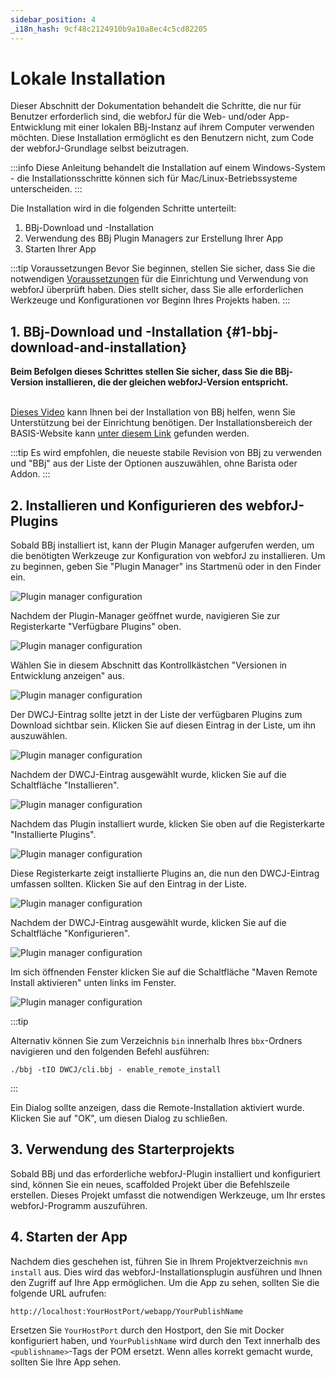 ```yaml
---
sidebar_position: 4
_i18n_hash: 9cf48c2124910b9a10a8ec4c5cd82205
---
```

# Lokale Installation

Dieser Abschnitt der Dokumentation behandelt die Schritte, die nur für Benutzer erforderlich sind, die webforJ für die Web- und/oder App-Entwicklung mit einer lokalen BBj-Instanz auf ihrem Computer verwenden möchten. Diese Installation ermöglicht es den Benutzern nicht, zum Code der webforJ-Grundlage selbst beizutragen.
<br/>

:::info
Diese Anleitung behandelt die Installation auf einem Windows-System - die Installationsschritte können sich für Mac/Linux-Betriebssysteme unterscheiden.
:::
<br/>

Die Installation wird in die folgenden Schritte unterteilt:


1. BBj-Download und -Installation
2. Verwendung des BBj Plugin Managers zur Erstellung Ihrer App
3. Starten Ihrer App


:::tip Voraussetzungen
Bevor Sie beginnen, stellen Sie sicher, dass Sie die notwendigen [Voraussetzungen](../../introduction/prerequisites) für die Einrichtung und Verwendung von webforJ überprüft haben. Dies stellt sicher, dass Sie alle erforderlichen Werkzeuge und Konfigurationen vor Beginn Ihres Projekts haben.
:::


## 1. BBj-Download und -Installation {#1-bbj-download-and-installation}

<b>Beim Befolgen dieses Schrittes stellen Sie sicher, dass Sie die BBj-Version installieren, die der gleichen webforJ-Version entspricht. </b><br/><br/>

[Dieses Video](https://www.youtube.com/watch?v=Ovk8kznQfGs&ab_channel=BBxCluesbyBASISEurope) kann Ihnen bei der Installation von BBj helfen, wenn Sie Unterstützung bei der Einrichtung benötigen. Der Installationsbereich der BASIS-Website kann [unter diesem Link](https://basis.cloud/download-product) gefunden werden.

:::tip
Es wird empfohlen, die neueste stabile Revision von BBj zu verwenden und "BBj" aus der Liste der Optionen auszuwählen, ohne Barista oder Addon.
:::

<a name='section3'></a>

## 2. Installieren und Konfigurieren des webforJ-Plugins

Sobald BBj installiert ist, kann der Plugin Manager aufgerufen werden, um die benötigten Werkzeuge zur Konfiguration von webforJ zu installieren. Um zu beginnen, geben Sie "Plugin Manager" ins Startmenü oder in den Finder ein. 

![Plugin manager configuration](/img/bbj-installation/local/Step_1l.png#rounded-border)

Nachdem der Plugin-Manager geöffnet wurde, navigieren Sie zur Registerkarte "Verfügbare Plugins" oben.

![Plugin manager configuration](/img/bbj-installation/local/Step_2l.png#rounded-border)

Wählen Sie in diesem Abschnitt das Kontrollkästchen "Versionen in Entwicklung anzeigen" aus.

![Plugin manager configuration](/img/bbj-installation/local/Step_3l.png#rounded-border)

Der DWCJ-Eintrag sollte jetzt in der Liste der verfügbaren Plugins zum Download sichtbar sein. Klicken Sie auf diesen Eintrag in der Liste, um ihn auszuwählen.

![Plugin manager configuration](/img/bbj-installation/local/Step_4l.png#rounded-border)

Nachdem der DWCJ-Eintrag ausgewählt wurde, klicken Sie auf die Schaltfläche "Installieren".

![Plugin manager configuration](/img/bbj-installation/local/Step_5l.png#rounded-border)

Nachdem das Plugin installiert wurde, klicken Sie oben auf die Registerkarte "Installierte Plugins".

![Plugin manager configuration](/img/bbj-installation/local/Step_6l.png#rounded-border)

Diese Registerkarte zeigt installierte Plugins an, die nun den DWCJ-Eintrag umfassen sollten. Klicken Sie auf den Eintrag in der Liste.

![Plugin manager configuration](/img/bbj-installation/local/Step_7l.png#rounded-border)

Nachdem der DWCJ-Eintrag ausgewählt wurde, klicken Sie auf die Schaltfläche "Konfigurieren".

![Plugin manager configuration](/img/bbj-installation/local/Step_8l.png#rounded-border)

Im sich öffnenden Fenster klicken Sie auf die Schaltfläche "Maven Remote Install aktivieren" unten links im Fenster.

![Plugin manager configuration](/img/bbj-installation/local/Step_9l.png#rounded-border)

:::tip 

Alternativ können Sie zum Verzeichnis `bin` innerhalb Ihres `bbx`-Ordners navigieren und den folgenden Befehl ausführen:

```bbj
./bbj -tIO DWCJ/cli.bbj - enable_remote_install
```
:::

Ein Dialog sollte anzeigen, dass die Remote-Installation aktiviert wurde. Klicken Sie auf "OK", um diesen Dialog zu schließen.

## 3. Verwendung des Starterprojekts
Sobald BBj und das erforderliche webforJ-Plugin installiert und konfiguriert sind, können Sie ein neues, scaffolded Projekt über die Befehlszeile erstellen. Dieses Projekt umfasst die notwendigen Werkzeuge, um Ihr erstes webforJ-Programm auszuführen.

<ComponentArchetype
project="bbj-hello-world"
/>

## 4. Starten der App

Nachdem dies geschehen ist, führen Sie in Ihrem Projektverzeichnis `mvn install` aus. Dies wird das webforJ-Installationsplugin ausführen und Ihnen den Zugriff auf Ihre App ermöglichen. Um die App zu sehen, sollten Sie die folgende URL aufrufen:

`http://localhost:YourHostPort/webapp/YourPublishName`

Ersetzen Sie `YourHostPort` durch den Hostport, den Sie mit Docker konfiguriert haben, und `YourPublishName` wird durch den Text innerhalb des `<publishname>`-Tags der POM ersetzt. 
Wenn alles korrekt gemacht wurde, sollten Sie Ihre App sehen.
